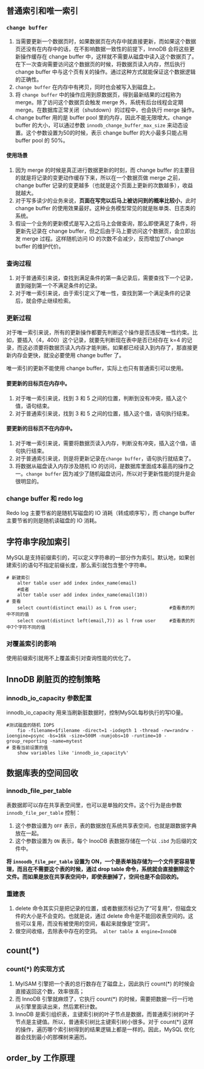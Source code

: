 ## 普通索引和唯一索引

###  `change buffer`

1. 当需要更新一个数据页时，如果数据页在内存中就直接更新，而如果这个数据页还没有在内存中的话，在不影响数据一致性的前提下，InnoDB 会将这些更新操作缓存在 change buffer 中，这样就不需要从磁盘中读入这个数据页了。在下一次查询需要访问这个数据页的时候，将数据页读入内存，然后执行 change buffer 中与这个页有关的操作。通过这种方式就能保证这个数据逻辑的正确性。
2. `change buffer` 在内存中有拷贝，同时也会被写入到磁盘上。
3. 将 `change buffer` 中的操作应用到原数据页，得到最新结果的过程称为 merge。除了访问这个数据页会触发 merge 外，系统有后台线程会定期 merge。在数据库正常关闭（shutdown）的过程中，也会执行 merge 操作。
4. change buffer 用的是 buffer pool 里的内存，因此不能无限增大。change buffer 的大小，可以通过参数 `innodb_change_buffer_max_size` 来动态设置。这个参数设置为50的时候，表示 change buffer 的大小最多只能占用 buffer pool 的 50%。

#### 使用场景

1. 因为 merge 的时候是真正进行数据更新的时刻，而 change buffer 的主要目的就是将记录的变更动作缓存下来，所以在一个数据页做 merge 之前，change buffer 记录的变更越多（也就是这个页面上更新的次数越多），收益就越大。
2. 对于写多读少的业务来说，**页面在写完以后马上被访问到的概率比较小**，此时 change buffer 的使用效果最好。这种业务模型常见的就是账单类、日志类的系统。
3. 假设一个业务的更新模式是写入之后马上会做查询，那么即使满足了条件，将更新先记录在 change buffer，但之后由于马上要访问这个数据页，会立即出发 merge 过程。这样随机访问 IO 的次数不会减少，反而增加了change buffer 的维护代价。

### 查询过程

1. 对于普通索引来说，查找到满足条件的第一条记录后，需要查找下一个记录，直到碰到第一个不满足条件的记录。
2. 对于唯一索引来说，由于索引定义了唯一性，查找到第一个满足条件的记录后，就会停止继续检索。

### 更新过程

对于唯一索引来说，所有的更新操作都要先判断这个操作是否违反唯一性约束。比如，要插入（4，400）这个记录，就要先判断现在表中是否已经存在 k=4 的记录，而这必须要将数据页读入内存才能判断。如果都已经读入到内存了，那直接更新内存会更快，就没必要使用 change buffer 了。

唯一索引的更新不能使用 change buffer，实际上也只有普通索引可以使用。

#### 要更新的目标页在内存中。

1. 对于唯一索引来说，找到 3 和 5 之间的位置，判断到没有冲突，插入这个值，语句结束。
2. 对于普通索引来说，找到 3 和 5 之间的位置，插入这个值，语句执行结束。

#### 要更新的目标页不在内存中。

1. 对于唯一索引来说，需要将数据页读入内存，判断没有冲突，插入这个值，语句执行结束。
2. 对于普通索引来说，则是将更新记录在`change buffer`，语句执行就结束了。
3. 将数据从磁盘读入内存涉及随机 IO 的访问，是数据库里面成本最高的操作之一。`change buffer` 因为减少了随机磁盘访问，所以对于更新性能的提升是会很明显的。

### change buffer 和 redo log

Redo log 主要节省的是随机写磁盘的 IO 消耗（转成顺序写），而 change buffer 主要节省的则是随机读磁盘的 IO 消耗。

## 字符串字段加索引

MySQL是支持前缀索引的，可以定义字符串的一部分作为索引。默认地，如果创建索引的语句不指定前缀长度，那么索引就包含整个字符串。

```mysql
# 新建索引
    alter table user add index index_name(email)
    #或者
    alter table user add index index_name(email(10))
# 查看
	select count(distinct email) as L from user; 			#查看表的列中不同的值
	select count(distinct left(email,7)) as l from user		#查看表的列中7个字符不同的值
```

### 对覆盖索引的影响

使用前缀索引就用不上覆盖索引对查询性能的优化了。

## InnoDB 刷脏页的控制策略

### innodb_io_capacity 参数配置

innodb_io_capacity 用来当刷新脏数据时，控制MySQL每秒执行的写IO量。

```shell
#测试磁盘的随机 IOPS
	fio -filename=$filename -direct=1 -iodepth 1 -thread -rw=randrw -ioengine=psync -bs=16k -size=500M -numjobs=10 -runtime=10 -group_reporting -name=mytest
# 查看当前设置的值
	show variables like 'innodb_io_capacity%'
```

## 数据库表的空间回收

### innodb_file_per_table

表数据即可以存在共享表空间里，也可以是单独的文件。这个行为是由参数 `innodb_file_per_table` 控制：

1. 这个参数设置为 `OFF` 表示，表的数据放在系统共享表空间，也就是跟数据字典放在一起。
2. 这个参数设置为 `ON` 表示，每个 InooDB 表数据存储在一个以 `.ibd` 为后缀的文件中。

**将 `innoodb_file_per_table` 设置为 ON，一个是表单独存储为一个文件更容易管理，而且在不需要这个表的时候，通过 drop table 命令，系统就会直接删除这个文件。而如果是放在共享表空间中，即使表删掉了，空间也是不会回收的。**

### 重建表

1. delete 命令其实只是把记录的位置，或者数据页标记为了“可复用”，但磁盘文件的大小是不会变的。也就是说，通过 delete 命令是不能回收表空间的。这些可以复用，而没有被使用的空间，看起来就像是“空洞”。
2. 做空间收缩，去除表中存在的空洞。`  alter table A engine=InnoDB ` 

## count(*)

### count(*) 的实现方式

1. MyISAM 引擎把一个表的总行数存在了磁盘上，因此执行 count(*) 的时候会直接返回这个数，效率很高；
2. 而 InnoDB 引擎就麻烦了，它执行 count(*) 的时候，需要把数据一行一行地从引擎里面读出来，然后累积计数。
3. InnoDB 是索引组织表，主键索引树的叶子节点是数据，而普通索引树的叶子节点是主键值。所以，普通索引树比主键索引树小很多。对于 count(*) 这样的操作，遍历哪个索引树得到的结果逻辑上都是一样的。因此，MySQL 优化器会找到最小的那棵树来遍历。

## order_by 工作原理

